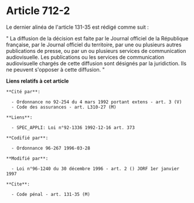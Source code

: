 # Article 712-2

Le dernier alinéa de l'article 131-35 est rédigé comme suit :

" La diffusion de la décision est faite par le Journal officiel de la République française, par le Journal officiel du
territoire, par une ou plusieurs autres publications de presse, ou par un ou plusieurs services de communication
audiovisuelle. Les publications ou les services de communication audiovisuelle chargés de cette diffusion sont désignés par
la juridiction. Ils ne peuvent s'opposer à cette diffusion. "

**Liens relatifs à cet article**

	**Cité par**:

	  - Ordonnance no 92-254 du 4 mars 1992 portant extens - art. 3 (V)
	  - Code des assurances - art. L310-27 (M)

	**Liens**:

	  - SPEC_APPLI: Loi n°92-1336 1992-12-16 art. 373

	**Codifié par**:

	  - Ordonnance 96-267 1996-03-28

	**Modifié par**:

	  - Loi n°96-1240 du 30 décembre 1996 - art. 2 () JORF 1er janvier 1997

	**Cite**:

	  - Code pénal - art. 131-35 (M)
